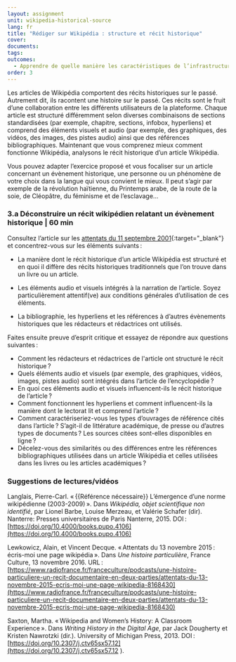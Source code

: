 ```yaml
---
layout: assignment
unit: wikipedia-historical-source 
lang: fr
title: "Rédiger sur Wikipédia : structure et récit historique"
cover:
documents:
tags:
outcomes: 
  - Apprendre de quelle manière les caractéristiques de l’infrastructure de Wikipédia façonnent les récits historiques
order: 3
---
```

Les articles de Wikipédia comportent des récits historiques sur le passé. Autrement dit, ils racontent une histoire sur le passé. Ces récits sont le fruit d’une collaboration entre les différents utilisateurs de la plateforme. Chaque article est structuré différemment selon diverses combinaisons de sections standardisées (par exemple, chapitre, sections, infobox, hyperliens) et comprend des éléments visuels et audio (par exemple, des graphiques, des vidéos, des images, des pistes audio) ainsi que des références bibliographiques. Maintenant que vous comprenez mieux comment fonctionne Wikipédia, analysons le récit historique d’un article Wikipédia.

Vous pouvez adapter l’exercice proposé et vous focaliser sur un article concernant un évènement historique, une personne ou un phénomène de votre choix dans la langue qui vous convient le mieux. Il peut s’agir par exemple de la révolution haïtienne, du Printemps arabe, de la route de la soie, de Cléopâtre, du féminisme et de l’esclavage...

<!-- more -->

<!-- briefing-student -->

### 3.a Déconstruire un récit wikipédien relatant un évènement historique | 60 min
<!-- section-contents -->

Consultez l’article sur les [attentats du 11 septembre 2001](https://fr.wikipedia.org/wiki/Attentats_du_11_septembre_2001){:target="_blank"} et concentrez-vous sur les éléments suivants&#x202F;:
 
- La manière dont le récit historique d’un article Wikipédia est structuré et en quoi il diffère des récits historiques traditionnels que l’on trouve dans un livre ou un article.

- Les éléments audio et visuels intégrés à la narration de l’article. Soyez particulièrement attentif(ve) aux conditions générales d’utilisation de ces éléments.

- La bibliographie, les hyperliens et les références à d’autres évènements historiques que les rédacteurs et rédactrices ont utilisés.

Faites ensuite preuve d’esprit critique et essayez de répondre aux questions suivantes&#x202F;:
- Comment les rédacteurs et rédactrices de l'article ont structuré le récit historique&#x202F;?
- Quels éléments audio et visuels (par exemple, des graphiques, vidéos, images, pistes audio) sont intégrés dans l’article de l’encyclopédie&#x202F;? 
- En quoi ces éléments audio et visuels influencent-ils le récit historique de l’article&#x202F;?
- Comment fonctionnent les hyperliens et comment influencent-ils la manière dont le lectorat lit et comprend l’article&#x202F;?
- Comment caractériseriez-vous les types d’ouvrages de référence cités dans l’article&#x202F;? S’agit-il de littérature académique, de presse ou d’autres types de documents&#x202F;? Les sources citées sont-elles disponibles en ligne&#x202F;?
- Décelez-vous des similarités ou des différences entre les références bibliographiques utilisées dans un article Wikipédia et celles utilisées dans les livres ou les articles académiques&#x202F;?

<!-- section -->


### Suggestions de lectures/vidéos
<!-- section-contents --> 
Langlais, Pierre-Carl. «&#x202F;{{Référence nécessaire}} L’émergence d’une norme wikipédienne (2003-2009)&#x202F;». Dans *Wikipédia, objet scientifique non identifié*, par Lionel Barbe, Louise Merzeau, et Valérie Schafer (dir). Nanterre: Presses universitaires de Paris Nanterre, 2015. DOI&#x202F;: [https://doi.org/10.4000/books.pupo.4106](https://doi.org/10.4000/books.pupo.4106)

Lewkowicz, Alain, et Vincent Decque. «&#x202F;Attentats du 13 novembre 2015&#x202F;: écris-moi une page wikipédia&#x202F;». Dans *Une histoire particulière*, France Culture, 13 novembre 2016. 
URL&#x202F;: [https://www.radiofrance.fr/franceculture/podcasts/une-histoire-particuliere-un-recit-documentaire-en-deux-parties/attentats-du-13-novembre-2015-ecris-moi-une-page-wikipedia-8168430](https://www.radiofrance.fr/franceculture/podcasts/une-histoire-particuliere-un-recit-documentaire-en-deux-parties/attentats-du-13-novembre-2015-ecris-moi-une-page-wikipedia-8168430)  

Saxton, Martha. «&#x202F;Wikipedia and Women’s History: A Classroom Experience&#x202F;». Dans *Writing History in the Digital Age*, par Jack Dougherty et Kristen Nawrotzki (dir.). University of Michigan Press, 2013. DOI&#x202F;: [https://doi.org/10.2307/j.ctv65sx57.12](https://doi.org/10.2307/j.ctv65sx57.12
).


<!-- briefing-teacher -->

  